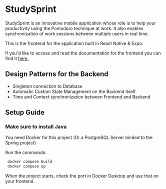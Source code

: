 # StudySprint

StudySprint is an innovative mobile application whose role is to help your
productivity using the Pomodoro technique at work. It also enables
synchronization of work sessions between multiple users in real time.

This is the frontend for the application built in React Native & Expo.

If you'd like to access and read the documentation for the frontend you can find it <a href="https://github.com/martintrifunov/studysprint">here.</a>

## Design Patterns for the Backend

- Singleton connection to Database
- Automatic Custom State Management on the Backend itself
- Time and Context synchronization between Frontend and Backend

## Setup Guide

### Make sure to install Java

You need Docker for this project (Or a PostgreSQL Server binded to the Spring project)

Run the commands:
```bash
 docker compose build
 docker compose up
```

When the project starts, check the port in Docker Desktop and use that on your frontend.
